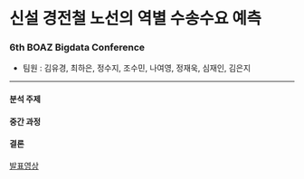 # 신설 경전철 노선의 역별 수송수요 예측
### 6th BOAZ Bigdata Conference

- 팀원 : 김유경, 최하은, 정수지, 조수민, 나여영, 정재욱, 심재인, 김은지

---

#### 분석 주제


#### 중간 과정

#### 결론
[발표영상](https://www.youtube.com/watch?v=iQgvZZ93hCU&list=PLThNmt_l7b6AIARknLu7AZlj0f8zFsySY&index=4)
